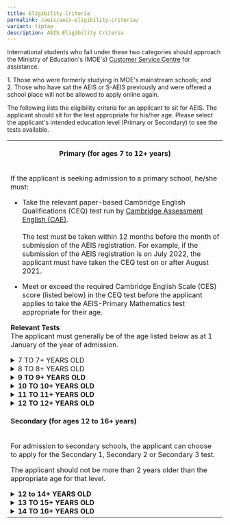 ```yaml
---
title: Eligibility Criteria
permalink: /aeis/aeis-eligibility-criteria/
variant: tiptap
description: AEIS Eligibility Criteria
---
```

<p>International students who fall under these two categories should approach
the Ministry of Education's (MOE's)&nbsp;<a href="https://www.moe.gov.sg/contact-us" rel="noopener noreferrer nofollow" target="_blank"><u>Customer Service Centre</u></a> for
assistance.</p>
<p>1. Those who were formerly studying in MOE's mainstream schools; and
<br>2. Those who have sat the AEIS or S-AEIS previously and were offered a
school place will not be allowed to apply online again.</p>
<p>The following lists the eligibility criteria for an applicant to sit for
AEIS. The applicant should sit for the test appropriate for his/her age.
Please select the applicant's intended education level (Primary or Secondary)
to see the tests available.</p>
<table>
<tbody>
<tr>
<th rowspan="1" colspan="3">
<p><strong>Primary (for ages 7 to 12+ years)</strong>
</p>
</th>
</tr>
<tr>
<td rowspan="1" colspan="3">
<p>If the applicant is seeking admission to a primary school, he/she must:</p>
<ul data-tight="true" class="tight">
<li>
<p>Take the relevant paper-based Cambridge English Qualifications (CEQ) test
run by <a href="https://www.cambridgeenglish.org/exams-and-tests/qualifications/schools/" rel="noopener noreferrer nofollow" target="_blank"><u>Cambridge Assessment English (CAE)</u></a>.
<br>
<br>The test must be taken within 12 months before the month of submission
of the AEIS registration. For example, if the submission of the AEIS registration
is on July 2022, the applicant must have taken the CEQ test on or after
August 2021.
<br>
</p>
</li>
<li>
<p>Meet or exceed the required Cambridge English Scale (CES) score (listed
below) in the CEQ test before the applicant applies to take the AEIS-Primary
Mathematics test appropriate for their age.</p>
</li>
</ul>
<p></p>
<p><strong>Relevant Tests</strong>
<br>The applicant must generally be of the age listed below as at 1 January
of the year of admission.</p>
<div data-type="detailGroup" class="isomer-accordion isomer-accordion-white">
<details class="isomer-details">
<summary>7 TO 7+ YEARS OLD</summary>
<div data-type="detailsContent" class="isomer-details-content">
<ul data-tight="true" class="tight">
<li>
<p>CEQ test to sit for: A2 Key for Schools</p>
</li>
<li>
<p>Required CES score: 100 and above</p>
</li>
<li>
<p>AEIS test to apply for: Pri 2 Math</p>
</li>
<li>
<p>Content tested: Pri 1 Math</p>
</li>
<li>
<p>Possible outcomes: Pri 2, Pri 1 or unsuccessful</p>
</li>
</ul>
</div>
</details>
<details class="isomer-details">
<summary>8 TO 8+ YEARS OLD</summary>
<div data-type="detailsContent" class="isomer-details-content">
<ul data-tight="true" class="tight">
<li>
<p>CEQ test to sit for: A2 Key for Schools</p>
</li>
<li>
<p>Required CES score: 120 and above</p>
</li>
<li>
<p>AEIS test to apply for: Pri 3 Math</p>
</li>
<li>
<p>Content tested: Pri 2 Math</p>
</li>
<li>
<p>Possible outcomes: Pri 3, Pri 2, Pri 1 or unsuccessful</p>
</li>
</ul>
</div>
</details>
<details class="isomer-details">
<summary><strong>9 TO 9+ YEARS OLD</strong>
</summary>
<div data-type="detailsContent" class="isomer-details-content">
<ul data-tight="true" class="tight">
<li>
<p>CEQ test to sit for: A2 Key for Schools</p>
</li>
<li>
<p>Required CES score: 130 and above</p>
</li>
<li>
<p>AEIS test to apply for: Pri 4 Math</p>
</li>
<li>
<p>Content tested: Pri 3 Math</p>
</li>
<li>
<p>Possible outcomes: Pri 4, Pri 3, Pri 2 or unsuccessful</p>
</li>
</ul>
</div>
</details>
<details class="isomer-details">
<summary><strong>10 TO 10+ YEARS OLD</strong>
</summary>
<div data-type="detailsContent" class="isomer-details-content">
<ul data-tight="true" class="tight">
<li>
<p>CEQ test to sit for:&nbsp;B1 Preliminary for Schools</p>
</li>
<li>
<p>Required CES score: 140 and above</p>
</li>
<li>
<p>AEIS test to apply for: Pri 5 Math</p>
</li>
<li>
<p>Content tested: Pri 4 Math</p>
</li>
<li>
<p>Possible outcomes: Pri 5, Pri 4, Pri 3 or unsuccessful</p>
</li>
</ul>
</div>
</details>
<details class="isomer-details">
<summary><strong>11 TO 11+ YEARS OLD</strong>
</summary>
<div data-type="detailsContent" class="isomer-details-content">
<ul data-tight="true" class="tight">
<li>
<p>CEQ test for IS to sit for: B1 Preliminary for Schools</p>
</li>
<li>
<p>Required CES score: 140 and above</p>
</li>
<li>
<p>AEIS test to apply for: Pri 5 Math</p>
</li>
<li>
<p>Content tested: Pri 4 Math</p>
</li>
<li>
<p>Possible outcomes: Pri 5, Pri 4 or unsuccessful</p>
</li>
</ul>
</div>
</details>
<details class="isomer-details">
<summary><strong>12 TO 12+ YEARS OLD</strong>
</summary>
<div data-type="detailsContent" class="isomer-details-content">
<ul data-tight="true" class="tight">
<li>
<p>CEQ test to sit for: B1 Preliminary for Schools</p>
</li>
<li>
<p>Required CES score: 140 and above</p>
</li>
<li>
<p>AEIS test to apply for: Pri 5 Math</p>
</li>
<li>
<p>Content tested: Pri 4 Math</p>
</li>
<li>
<p>Possible outcomes: Pri 5 or unsuccessful</p>
</li>
</ul>
</div>
</details>
</div>
</td>
</tr>
<tr>
<td rowspan="1" colspan="3">
<p><strong>Secondary (for ages 12 to 16+ years)</strong>
</p>
</td>
</tr>
<tr>
<td rowspan="1" colspan="3">
<p>For admission to secondary schools, the applicant can choose to apply
for the Secondary 1, Secondary 2 or Secondary 3 test.</p>
<p>The applicant should not be more than 2 years older than the appropriate
age for that level.</p>
<div data-type="detailGroup" class="isomer-accordion isomer-accordion-white">
<details class="isomer-details">
<summary><strong>12 to 14+ YEARS OLD</strong>
</summary>
<div data-type="detailsContent" class="isomer-details-content">
<ul data-tight="true" class="tight">
<li>
<p>Test to apply for:&nbsp;Sec 1</p>
</li>
<li>
<p>Content tested: Pri 6</p>
</li>
<li>
<p>Possible outcomes: Sec 1 or unsuccessful</p>
</li>
</ul>
</div>
</details>
<details class="isomer-details">
<summary><strong>13 TO 15+ YEARS OLD</strong>
</summary>
<div data-type="detailsContent" class="isomer-details-content">
<ul data-tight="true" class="tight">
<li>
<p>Test to apply for: Sec 2</p>
</li>
<li>
<p>Content tested: Sec 1</p>
</li>
<li>
<p>Possible outcomes: Sec 2 or unsuccessful</p>
</li>
</ul>
</div>
</details>
<details class="isomer-details">
<summary><strong>14 TO 16+ YEARS OLD</strong>
</summary>
<div data-type="detailsContent" class="isomer-details-content">
<ul data-tight="true" class="tight">
<li>
<p>Test to apply for: Sec 3</p>
</li>
<li>
<p>Content tested: Sec 2</p>
</li>
<li>
<p>Possible outcomes: Sec 3 or unsuccessful</p>
</li>
</ul>
</div>
</details>
</div>
</td>
</tr>
</tbody>
</table>
<p></p>